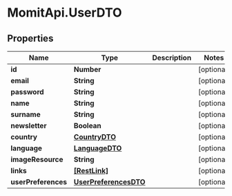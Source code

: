 # MomitApi.UserDTO

## Properties
Name | Type | Description | Notes
------------ | ------------- | ------------- | -------------
**id** | **Number** |  | [optional] 
**email** | **String** |  | [optional] 
**password** | **String** |  | [optional] 
**name** | **String** |  | [optional] 
**surname** | **String** |  | [optional] 
**newsletter** | **Boolean** |  | [optional] 
**country** | [**CountryDTO**](CountryDTO.md) |  | [optional] 
**language** | [**LanguageDTO**](LanguageDTO.md) |  | [optional] 
**imageResource** | **String** |  | [optional] 
**links** | [**[RestLink]**](RestLink.md) |  | [optional] 
**userPreferences** | [**UserPreferencesDTO**](UserPreferencesDTO.md) |  | [optional] 


